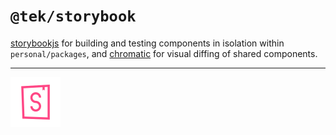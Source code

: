 # `@tek/storybook`

[storybookjs](https://storybook.js.org) for building and testing components in isolation within `personal/packages`, and [chromatic](http://chromatic.com) for visual diffing of shared components.

---

[![storybook](../../assets/storybook.svg)](https://main--621506f0eca141003a5cc64a.chromatic.com)
